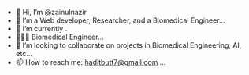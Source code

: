 - 👋 Hi, I’m @zainulnazir
- 👀 I’m a Web developer, Researcher, and a Biomedical Engineer...
- 🌱 I’m currently .
- 👨🏻‍🔬 Biomedical Engineer...
- 💞️ I’m looking to collaborate on projects in Biomedical Engineering, AI, etc...
- 📫 How to reach me: haditbutt7@gmail.com ...

<!---
zainulnazir/zainulnazir is a ✨ special ✨ repository because its `README.md` (this file) appears on your GitHub profile.
You can click the Preview link to take a look at your changes.
--->
